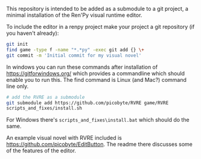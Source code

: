 This repository is intended to be added as a submodule to a git project, a minimal installation of the Ren'Py visual runtime editor.

To include the editor in a renpy project make your project a git repository (if you haven't already):

```bash
git init
find game -type f -name "*.*py" -exec git add {} \+
git commit -m 'Initial commit for my visual novel'
```

In windows you can run these commands after installation of  https://gitforwindows.org/ which provides a commandline which should enable you to run this. The find command is Linux (and Mac?) command line only. 

```bash
# add the RVRE as a submodule 
git submodule add https://github.com/picobyte/RVRE game/RVRE
scripts_and_fixes/install.sh
```
For Windows there's `scripts_and_fixes\install.bat` which should do the same.

An example visual novel with RVRE included is https://github.com/picobyte/EditButton. The readme there discusses some of the features of the editor.
